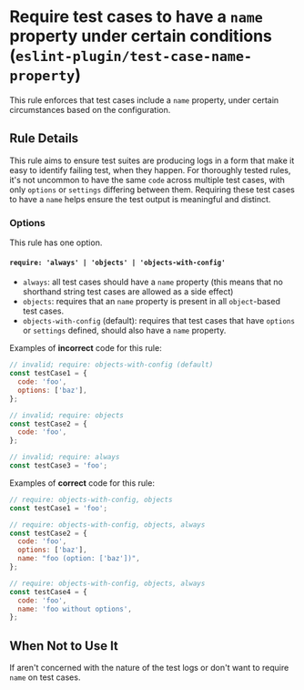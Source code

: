 # Require test cases to have a `name` property under certain conditions (`eslint-plugin/test-case-name-property`)

<!-- end auto-generated rule header -->

This rule enforces that test cases include a `name` property, under certain circumstances based on the configuration.

## Rule Details

This rule aims to ensure test suites are producing logs in a form that make it easy to identify failing test, when they happen.
For thoroughly tested rules, it's not uncommon to have the same `code` across multiple test cases, with only `options` or `settings` differing between them.
Requiring these test cases to have a `name` helps ensure the test output is meaningful and distinct.

### Options

This rule has one option.

#### `require: 'always' | 'objects' | 'objects-with-config'`

- `always`: all test cases should have a `name` property (this means that no shorthand string test cases are allowed as a side effect)
- `objects`: requires that an `name` property is present in all `object`-based test cases.
- `objects-with-config` (default): requires that test cases that have `options` or `settings` defined, should also have a `name` property.

Examples of **incorrect** code for this rule:

```js
// invalid; require: objects-with-config (default)
const testCase1 = {
  code: 'foo',
  options: ['baz'],
};

// invalid; require: objects
const testCase2 = {
  code: 'foo',
};

// invalid; require: always
const testCase3 = 'foo';
```

Examples of **correct** code for this rule:

```js
// require: objects-with-config, objects
const testCase1 = 'foo';

// require: objects-with-config, objects, always
const testCase2 = {
  code: 'foo',
  options: ['baz'],
  name: "foo (option: ['baz'])",
};

// require: objects-with-config, objects, always
const testCase4 = {
  code: 'foo',
  name: 'foo without options',
};
```

## When Not to Use It

If aren't concerned with the nature of the test logs or don't want to require `name` on test cases.
